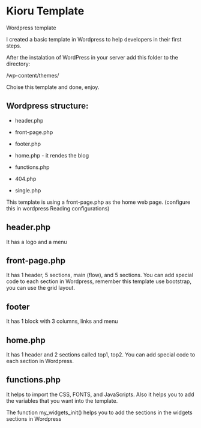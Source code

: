 # Kioru Template
Wordpress template

I created a basic template in Wordpress to help developers in their first steps. 

After the instalation of WordPress in your server add this folder to the directory:

/wp-content/themes/

Choise this template and done, enjoy. 

## Wordpress structure:

* header.php
* front-page.php
* footer.php
* home.php - it rendes the blog

* functions.php

* 404.php
* single.php

This template is using a front-page.php as the home web page. (configure this in wordpress Reading configurations)


## header.php

It has a logo and a menu

## front-page.php

It has 1 header, 5 sections, main (flow), and 5 sections. You can add special code to each section in Wordpress, remember this template use bootstrap, you can use the grid layout. 

## footer

It has 1 block with 3 columns, links and menu

## home.php

It has 1 header and 2 sections called top1, top2. You can add special code to each section in Wordpress.

## functions.php 

It helps to import the CSS, FONTS, and JavaScripts. Also it helps you to add the variables that you want into the template. 

The function my_widgets_init() helps you to add the sections in the widgets sections in Wordpress





